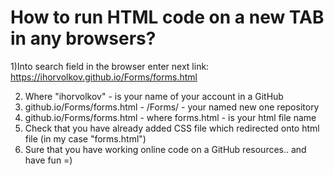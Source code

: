 # How to run HTML code on a new TAB in any browsers?
1)Into search field in the browser enter next link: https://ihorvolkov.github.io/Forms/forms.html

2) Where "ihorvolkov" - is your name of your account in a GitHub
3) github.io/Forms/forms.html  - /Forms/ - your named new one repository
4) github.io/Forms/forms.html  - where forms.html - is your html file name
5) Check that you have already added CSS file which redirected onto html file (in my case "forms.html")
6) Sure that you have working online code on a GitHub resources.. and have fun =)
